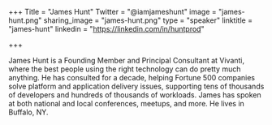 +++
Title = "James Hunt"
Twitter = "@iamjameshunt"
image = "james-hunt.png"
sharing_image = "james-hunt.png"
type = "speaker"
linktitle = "james-hunt"
linkedin = "https://linkedin.com/in/huntprod"

+++

James Hunt is a Founding Member and Principal Consultant at Vivanti, where the best people using the right technology can do pretty much anything. He has consulted for a decade, helping Fortune 500 companies solve platform and application delivery issues, supporting tens of thousands of developers and hundreds of thousands of workloads. James has spoken at both national and local conferences, meetups, and more. He lives in Buffalo, NY.
